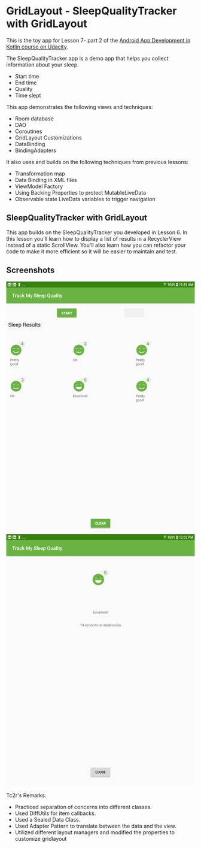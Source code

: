 # GridLayout - SleepQualityTracker with GridLayout

This is the toy app for Lesson 7- part 2 of the [Android App Development in Kotlin course on Udacity](https://classroom.udacity.com/courses/ud9012/).

The SleepQualityTracker app is a demo app that helps you collect information about your sleep.
* Start time
* End time
* Quality
* Time slept

This app demonstrates the following views and techniques:
* Room database
* DAO
* Coroutines
* GridLayout Customizations
* DataBinding
* BindingAdapters

It also uses and builds on the following techniques from previous lessons:
* Transformation map
* Data Binding in XML files
* ViewModel Factory
* Using Backing Properties to protect MutableLiveData
* Observable state LiveData variables to trigger navigation
## SleepQualityTracker with GridLayout

This app builds on the SleepQualityTracker you developed in Lesson 6.  In this lesson you'll learn how to display a list of results in a RecyclerView instead of a static ScrollView. You'll also learn how you can refactor your code to make it more efficient so it will be easier to maintain and test.

## Screenshots

![Screenshot1](screenshots/sleep_tracker_recycler_home.png)
![Screenshot2](screenshots/sleep_tracker_recycler_detail.png)

Tc2r's Remarks:
 * Practiced separation of concerns into different classes.
 * Used DiffUtils for item callbacks. 
 * Used a Sealed Data Class. 
 * Used Adapter Pattern to translate between the data and the view. 
 * Utilized different layout managers and modified the properties to customize gridlayout

